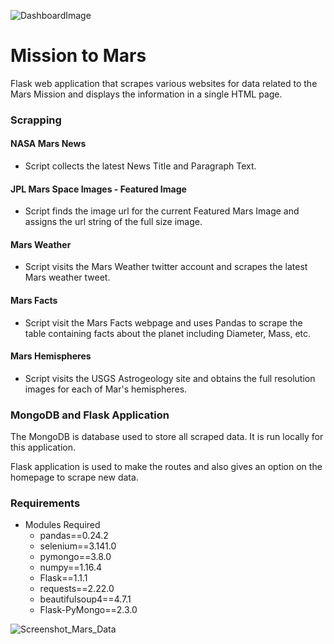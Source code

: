 ![DashboardImage](images/DashboardImage.png)

# Mission to Mars


Flask web application that scrapes various websites for data related to the Mars Mission and displays the information in a single HTML page. 

### Scrapping 

#### NASA Mars News
* Script collects the latest News Title and Paragraph Text.

#### JPL Mars Space Images - Featured Image

* Script finds the image url for the current Featured Mars Image and assigns the url string of the full size image.

#### Mars Weather

* Script visits the Mars Weather twitter account and scrapes the latest Mars weather tweet. 

#### Mars Facts

* Script visit the Mars Facts webpage and uses Pandas to scrape the table containing facts about the planet including Diameter, Mass, etc.

#### Mars Hemispheres

* Script visits the USGS Astrogeology site and obtains the full resolution images for each of Mar's hemispheres.


### MongoDB and Flask Application

The MongoDB is database used to store all scraped data. It is run locally for this application.

Flask application is used to make the routes and also gives an option on the homepage to scrape new data.

### Requirements 

* Modules Required 
    * pandas==0.24.2
    * selenium==3.141.0
    * pymongo==3.8.0
    * numpy==1.16.4
    * Flask==1.1.1
    * requests==2.22.0
    * beautifulsoup4==4.7.1
    * Flask-PyMongo==2.3.0


![Screenshot_Mars_Data](images/Screenshot_Mars_Data.png)
